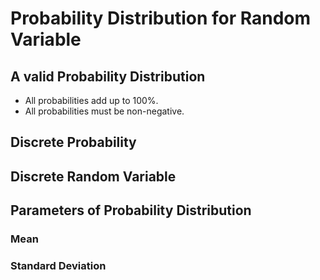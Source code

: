 # Probability Distribution for Random Variable

## A valid Probability Distribution
- All probabilities add up to 100%.
- All probabilities must be non-negative.


## Discrete Probability

## Discrete Random Variable


## Parameters of Probability Distribution

### Mean


### Standard Deviation



